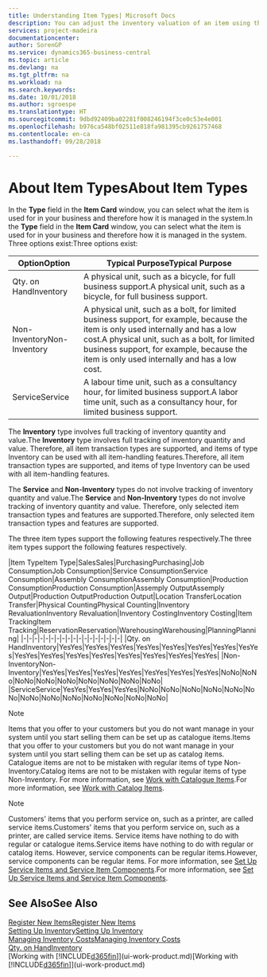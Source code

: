 ```yaml
---
title: Understanding Item Types| Microsoft Docs
description: You can adjust the inventory valuation of an item using the FIFO or Average costing methods, for example, when item costs change for reasons other than transactions.
services: project-madeira
documentationcenter: 
author: SorenGP
ms.service: dynamics365-business-central
ms.topic: article
ms.devlang: na
ms.tgt_pltfrm: na
ms.workload: na
ms.search.keywords: 
ms.date: 10/01/2018
ms.author: sgroespe
ms.translationtype: HT
ms.sourcegitcommit: 9dbd92409ba02281f008246194f3ce0c53e4e001
ms.openlocfilehash: b976ca548bf02511e818fa981395cb9261757468
ms.contentlocale: en-ca
ms.lasthandoff: 09/28/2018

---
```

# <a name="about-item-types"></a><span data-ttu-id="65c4e-103">About Item Types</span><span class="sxs-lookup"><span data-stu-id="65c4e-103">About Item Types</span></span>
<span data-ttu-id="65c4e-104">In the **Type** field in the **Item Card** window, you can select what the item is used for in your business and therefore how it is managed in the system.</span><span class="sxs-lookup"><span data-stu-id="65c4e-104">In the **Type** field in the **Item Card** window, you can select what the item is used for in your business and therefore how it is managed in the system.</span></span> <span data-ttu-id="65c4e-105">Three options exist:</span><span class="sxs-lookup"><span data-stu-id="65c4e-105">Three options exist:</span></span>

|<span data-ttu-id="65c4e-106">Option</span><span class="sxs-lookup"><span data-stu-id="65c4e-106">Option</span></span>|<span data-ttu-id="65c4e-107">Typical Purpose</span><span class="sxs-lookup"><span data-stu-id="65c4e-107">Typical Purpose</span></span>|
|------|-----------|
|<span data-ttu-id="65c4e-108">Qty. on Hand</span><span class="sxs-lookup"><span data-stu-id="65c4e-108">Inventory</span></span>|<span data-ttu-id="65c4e-109">A physical unit, such as a bicycle, for full business support.</span><span class="sxs-lookup"><span data-stu-id="65c4e-109">A physical unit, such as a bicycle, for full business support.</span></span>|
|<span data-ttu-id="65c4e-110">Non-Inventory</span><span class="sxs-lookup"><span data-stu-id="65c4e-110">Non-Inventory</span></span>|<span data-ttu-id="65c4e-111">A physical unit, such as a bolt, for limited business support, for example, because the item is only used internally and has a low cost.</span><span class="sxs-lookup"><span data-stu-id="65c4e-111">A physical unit, such as a bolt, for limited business support, for example, because the item is only used internally and has a low cost.</span></span>|
|<span data-ttu-id="65c4e-112">Service</span><span class="sxs-lookup"><span data-stu-id="65c4e-112">Service</span></span>|<span data-ttu-id="65c4e-113">A labour time unit, such as a consultancy hour, for limited business support.</span><span class="sxs-lookup"><span data-stu-id="65c4e-113">A labor time unit, such as a consultancy hour, for limited business support.</span></span>|

<span data-ttu-id="65c4e-114">The **Inventory** type involves full tracking of inventory quantity and value.</span><span class="sxs-lookup"><span data-stu-id="65c4e-114">The **Inventory** type involves full tracking of inventory quantity and value.</span></span> <span data-ttu-id="65c4e-115">Therefore, all item transaction types are supported, and items of type Inventory can be used with all item-handling features.</span><span class="sxs-lookup"><span data-stu-id="65c4e-115">Therefore, all item transaction types are supported, and items of type Inventory can be used with all item-handling features.</span></span>

<span data-ttu-id="65c4e-116">The **Service** and **Non-Inventory** types do not involve tracking of inventory quantity and value.</span><span class="sxs-lookup"><span data-stu-id="65c4e-116">The **Service** and **Non-Inventory** types do not involve tracking of inventory quantity and value.</span></span> <span data-ttu-id="65c4e-117">Therefore, only selected item transaction types and features are supported.</span><span class="sxs-lookup"><span data-stu-id="65c4e-117">Therefore, only selected item transaction types and features are supported.</span></span>

<span data-ttu-id="65c4e-118">The three item types support the following features respectively.</span><span class="sxs-lookup"><span data-stu-id="65c4e-118">The three item types support the following features respectively.</span></span>

|<span data-ttu-id="65c4e-119">Item Type</span><span class="sxs-lookup"><span data-stu-id="65c4e-119">Item Type</span></span>|<span data-ttu-id="65c4e-120">Sales</span><span class="sxs-lookup"><span data-stu-id="65c4e-120">Sales</span></span>|<span data-ttu-id="65c4e-121">Purchasing</span><span class="sxs-lookup"><span data-stu-id="65c4e-121">Purchasing</span></span>|<span data-ttu-id="65c4e-122">Job Consumption</span><span class="sxs-lookup"><span data-stu-id="65c4e-122">Job Consumption</span></span>|<span data-ttu-id="65c4e-123">Service Consumption</span><span class="sxs-lookup"><span data-stu-id="65c4e-123">Service Consumption</span></span>|<span data-ttu-id="65c4e-124">Assembly Consumption</span><span class="sxs-lookup"><span data-stu-id="65c4e-124">Assembly Consumption</span></span>|<span data-ttu-id="65c4e-125">Production Consumption</span><span class="sxs-lookup"><span data-stu-id="65c4e-125">Production Consumption</span></span>|<span data-ttu-id="65c4e-126">Assemply Output</span><span class="sxs-lookup"><span data-stu-id="65c4e-126">Assemply Output</span></span>|<span data-ttu-id="65c4e-127">Production Output</span><span class="sxs-lookup"><span data-stu-id="65c4e-127">Production Output</span></span>|<span data-ttu-id="65c4e-128">Location Transfer</span><span class="sxs-lookup"><span data-stu-id="65c4e-128">Location Transfer</span></span>|<span data-ttu-id="65c4e-129">Physical Counting</span><span class="sxs-lookup"><span data-stu-id="65c4e-129">Physical Counting</span></span>|<span data-ttu-id="65c4e-130">Inventory Revaluation</span><span class="sxs-lookup"><span data-stu-id="65c4e-130">Inventory Revaluation</span></span>|<span data-ttu-id="65c4e-131">Inventory Costing</span><span class="sxs-lookup"><span data-stu-id="65c4e-131">Inventory Costing</span></span>|<span data-ttu-id="65c4e-132">Item Tracking</span><span class="sxs-lookup"><span data-stu-id="65c4e-132">Item Tracking</span></span>|<span data-ttu-id="65c4e-133">Reservation</span><span class="sxs-lookup"><span data-stu-id="65c4e-133">Reservation</span></span>|<span data-ttu-id="65c4e-134">Warehousing</span><span class="sxs-lookup"><span data-stu-id="65c4e-134">Warehousing</span></span>|<span data-ttu-id="65c4e-135">Planning</span><span class="sxs-lookup"><span data-stu-id="65c4e-135">Planning</span></span>|
|-|-|-|-|-|-|-|-|-|-|-|-|-|-|-|-|-|-|
|<span data-ttu-id="65c4e-136">Qty. on Hand</span><span class="sxs-lookup"><span data-stu-id="65c4e-136">Inventory</span></span>|<span data-ttu-id="65c4e-137">Yes</span><span class="sxs-lookup"><span data-stu-id="65c4e-137">Yes</span></span>|<span data-ttu-id="65c4e-138">Yes</span><span class="sxs-lookup"><span data-stu-id="65c4e-138">Yes</span></span>|<span data-ttu-id="65c4e-139">Yes</span><span class="sxs-lookup"><span data-stu-id="65c4e-139">Yes</span></span>|<span data-ttu-id="65c4e-140">Yes</span><span class="sxs-lookup"><span data-stu-id="65c4e-140">Yes</span></span>|<span data-ttu-id="65c4e-141">Yes</span><span class="sxs-lookup"><span data-stu-id="65c4e-141">Yes</span></span>|<span data-ttu-id="65c4e-142">Yes</span><span class="sxs-lookup"><span data-stu-id="65c4e-142">Yes</span></span>|<span data-ttu-id="65c4e-143">Yes</span><span class="sxs-lookup"><span data-stu-id="65c4e-143">Yes</span></span>|<span data-ttu-id="65c4e-144">Yes</span><span class="sxs-lookup"><span data-stu-id="65c4e-144">Yes</span></span>|<span data-ttu-id="65c4e-145">Yes</span><span class="sxs-lookup"><span data-stu-id="65c4e-145">Yes</span></span>|<span data-ttu-id="65c4e-146">Yes</span><span class="sxs-lookup"><span data-stu-id="65c4e-146">Yes</span></span>|<span data-ttu-id="65c4e-147">Yes</span><span class="sxs-lookup"><span data-stu-id="65c4e-147">Yes</span></span>|<span data-ttu-id="65c4e-148">Yes</span><span class="sxs-lookup"><span data-stu-id="65c4e-148">Yes</span></span>|<span data-ttu-id="65c4e-149">Yes</span><span class="sxs-lookup"><span data-stu-id="65c4e-149">Yes</span></span>|<span data-ttu-id="65c4e-150">Yes</span><span class="sxs-lookup"><span data-stu-id="65c4e-150">Yes</span></span>|<span data-ttu-id="65c4e-151">Yes</span><span class="sxs-lookup"><span data-stu-id="65c4e-151">Yes</span></span>|<span data-ttu-id="65c4e-152">Yes</span><span class="sxs-lookup"><span data-stu-id="65c4e-152">Yes</span></span>|
|<span data-ttu-id="65c4e-153">Non-Inventory</span><span class="sxs-lookup"><span data-stu-id="65c4e-153">Non-Inventory</span></span>|<span data-ttu-id="65c4e-154">Yes</span><span class="sxs-lookup"><span data-stu-id="65c4e-154">Yes</span></span>|<span data-ttu-id="65c4e-155">Yes</span><span class="sxs-lookup"><span data-stu-id="65c4e-155">Yes</span></span>|<span data-ttu-id="65c4e-156">Yes</span><span class="sxs-lookup"><span data-stu-id="65c4e-156">Yes</span></span>|<span data-ttu-id="65c4e-157">Yes</span><span class="sxs-lookup"><span data-stu-id="65c4e-157">Yes</span></span>|<span data-ttu-id="65c4e-158">Yes</span><span class="sxs-lookup"><span data-stu-id="65c4e-158">Yes</span></span>|<span data-ttu-id="65c4e-159">Yes</span><span class="sxs-lookup"><span data-stu-id="65c4e-159">Yes</span></span>|<span data-ttu-id="65c4e-160">Yes</span><span class="sxs-lookup"><span data-stu-id="65c4e-160">Yes</span></span>|<span data-ttu-id="65c4e-161">No</span><span class="sxs-lookup"><span data-stu-id="65c4e-161">No</span></span>|<span data-ttu-id="65c4e-162">No</span><span class="sxs-lookup"><span data-stu-id="65c4e-162">No</span></span>|<span data-ttu-id="65c4e-163">No</span><span class="sxs-lookup"><span data-stu-id="65c4e-163">No</span></span>|<span data-ttu-id="65c4e-164">No</span><span class="sxs-lookup"><span data-stu-id="65c4e-164">No</span></span>|<span data-ttu-id="65c4e-165">No</span><span class="sxs-lookup"><span data-stu-id="65c4e-165">No</span></span>|<span data-ttu-id="65c4e-166">No</span><span class="sxs-lookup"><span data-stu-id="65c4e-166">No</span></span>|<span data-ttu-id="65c4e-167">No</span><span class="sxs-lookup"><span data-stu-id="65c4e-167">No</span></span>|<span data-ttu-id="65c4e-168">No</span><span class="sxs-lookup"><span data-stu-id="65c4e-168">No</span></span>|<span data-ttu-id="65c4e-169">No</span><span class="sxs-lookup"><span data-stu-id="65c4e-169">No</span></span>|
|<span data-ttu-id="65c4e-170">Service</span><span class="sxs-lookup"><span data-stu-id="65c4e-170">Service</span></span>|<span data-ttu-id="65c4e-171">Yes</span><span class="sxs-lookup"><span data-stu-id="65c4e-171">Yes</span></span>|<span data-ttu-id="65c4e-172">Yes</span><span class="sxs-lookup"><span data-stu-id="65c4e-172">Yes</span></span>|<span data-ttu-id="65c4e-173">Yes</span><span class="sxs-lookup"><span data-stu-id="65c4e-173">Yes</span></span>|<span data-ttu-id="65c4e-174">No</span><span class="sxs-lookup"><span data-stu-id="65c4e-174">No</span></span>|<span data-ttu-id="65c4e-175">No</span><span class="sxs-lookup"><span data-stu-id="65c4e-175">No</span></span>|<span data-ttu-id="65c4e-176">No</span><span class="sxs-lookup"><span data-stu-id="65c4e-176">No</span></span>|<span data-ttu-id="65c4e-177">No</span><span class="sxs-lookup"><span data-stu-id="65c4e-177">No</span></span>|<span data-ttu-id="65c4e-178">No</span><span class="sxs-lookup"><span data-stu-id="65c4e-178">No</span></span>|<span data-ttu-id="65c4e-179">No</span><span class="sxs-lookup"><span data-stu-id="65c4e-179">No</span></span>|<span data-ttu-id="65c4e-180">No</span><span class="sxs-lookup"><span data-stu-id="65c4e-180">No</span></span>|<span data-ttu-id="65c4e-181">No</span><span class="sxs-lookup"><span data-stu-id="65c4e-181">No</span></span>|<span data-ttu-id="65c4e-182">No</span><span class="sxs-lookup"><span data-stu-id="65c4e-182">No</span></span>|<span data-ttu-id="65c4e-183">No</span><span class="sxs-lookup"><span data-stu-id="65c4e-183">No</span></span>|<span data-ttu-id="65c4e-184">No</span><span class="sxs-lookup"><span data-stu-id="65c4e-184">No</span></span>|<span data-ttu-id="65c4e-185">No</span><span class="sxs-lookup"><span data-stu-id="65c4e-185">No</span></span>|<span data-ttu-id="65c4e-186">No</span><span class="sxs-lookup"><span data-stu-id="65c4e-186">No</span></span>|

> [!NOTE]
> <span data-ttu-id="65c4e-187">Items that you offer to your customers but you do not want manage in your system until you start selling them can be set up as catalogue items.</span><span class="sxs-lookup"><span data-stu-id="65c4e-187">Items that you offer to your customers but you do not want manage in your system until you start selling them can be set up as catalog items.</span></span> <span data-ttu-id="65c4e-188">Catalogue items are not to be mistaken with regular items of type Non-Inventory.</span><span class="sxs-lookup"><span data-stu-id="65c4e-188">Catalog items are not to be mistaken with regular items of type Non-Inventory.</span></span> <span data-ttu-id="65c4e-189">For more information, see [Work with Catalogue Items](inventory-how-work-nonstock-items.md).</span><span class="sxs-lookup"><span data-stu-id="65c4e-189">For more information, see [Work with Catalog Items](inventory-how-work-nonstock-items.md).</span></span>

> [!NOTE]
> <span data-ttu-id="65c4e-190">Customers' items that you perform service on, such as a printer, are called service items.</span><span class="sxs-lookup"><span data-stu-id="65c4e-190">Customers' items that you perform service on, such as a printer, are called service items.</span></span> <span data-ttu-id="65c4e-191">Service items have nothing to do with regular or catalogue items.</span><span class="sxs-lookup"><span data-stu-id="65c4e-191">Service items have nothing to do with regular or catalog items.</span></span> <span data-ttu-id="65c4e-192">However, service components can be regular items.</span><span class="sxs-lookup"><span data-stu-id="65c4e-192">However, service components can be regular items.</span></span> <span data-ttu-id="65c4e-193">For more information, see [Set Up Service Items and Service Item Components](service-how-setup-service-items.md).</span><span class="sxs-lookup"><span data-stu-id="65c4e-193">For more information, see [Set Up Service Items and Service Item Components](service-how-setup-service-items.md).</span></span>

## <a name="see-also"></a><span data-ttu-id="65c4e-194">See Also</span><span class="sxs-lookup"><span data-stu-id="65c4e-194">See Also</span></span>
[<span data-ttu-id="65c4e-195">Register New Items</span><span class="sxs-lookup"><span data-stu-id="65c4e-195">Register New Items</span></span>](inventory-how-register-new-items.md)  
[<span data-ttu-id="65c4e-196">Setting Up Inventory</span><span class="sxs-lookup"><span data-stu-id="65c4e-196">Setting Up Inventory</span></span>](inventory-setup-inventory.md)  
[<span data-ttu-id="65c4e-197">Managing Inventory Costs</span><span class="sxs-lookup"><span data-stu-id="65c4e-197">Managing Inventory Costs</span></span>](finance-manage-inventory-costs.md)  
[<span data-ttu-id="65c4e-198">Qty. on Hand</span><span class="sxs-lookup"><span data-stu-id="65c4e-198">Inventory</span></span>](inventory-manage-inventory.md)  
<span data-ttu-id="65c4e-199">[Working with [!INCLUDE[d365fin](includes/d365fin_md.md)]](ui-work-product.md)</span><span class="sxs-lookup"><span data-stu-id="65c4e-199">[Working with [!INCLUDE[d365fin](includes/d365fin_md.md)]](ui-work-product.md)</span></span>

